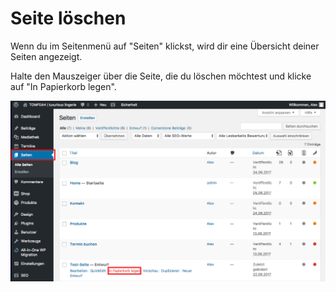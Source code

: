 # Seite löschen

Wenn du im Seitenmenü auf "Seiten" klickst, wird dir eine Übersicht deiner Seiten angezeigt.

Halte den Mauszeiger über die Seite, die du löschen möchtest und klicke auf "In Papierkorb legen".

![test-image](./assets/delete.jpg)
